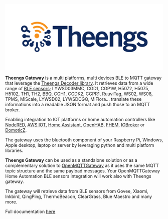 ![Iot](docs/img/logo-Theengs.png)

**Theengs Gateway** is a multi platforms, multi devices BLE to MQTT gateway that leverage the [Theengs Decoder library](https://github.com/theengs/decoder).
It retrieves data from a wide range of [BLE sensors](docs/prerequisites/devices); LYWSD03MMC, CGD1, CGP1W, H5072, H5075, H5102, TH1, TH2, BBQ, CGH1, CGDK2, CGPR1, RuuviTag, WS02, WS08, TPMS, MiScale, LYWSD02, LYWSDCGQ, MiFlora... translate these informations into a readable JSON format and push those to an MQTT broker.

Enabling integration to IOT platforms or home automation controllers like [NodeRED](https://nodered.org/), [AWS IOT](https://aws.amazon.com/fr/iot/), [Home Assistant](https://www.home-assistant.io/), [OpenHAB](https://www.openhab.org/), [FHEM](https://fhem.de/[), [IOBroker](https://www.iobroker.net/) or [DomoticZ](https://domoticz.com/).

The gateway uses the bluetooth component of your Raspberry Pi, Windows, Apple desktop, laptop or server by leveraging python and multi platform libraries.

**Theengs Gateway** can be used as a standalone solution or as a complementary solution to [OpenMQTTGateway](https://docs.openmqttgateway.com/) as it uses the same MQTT topic structure and the same payload messages. Your OpenMQTTGateway Home Automation BLE sensors integration will work also with Theengs gateway.

The gateway will retrieve data from BLE sensors from Govee, Xiaomi, Inkbird, QingPing, ThermoBeacon, ClearGrass, Blue Maestro and many more.

Full documentation [here]((docs/prerequisites/devices))